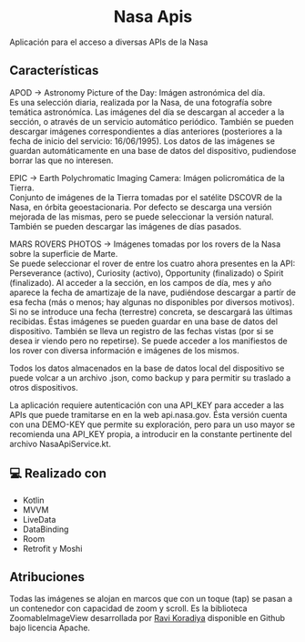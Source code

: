 <h1 align="center" id="title">Nasa Apis</h1>

<p id="description">Aplicación para el acceso a diversas APIs de la Nasa</p>

<h2>Características</h2>

<p>APOD -> Astronomy Picture of the Day: Imágen astronómica del día.<br/>Es una selección diaria, realizada por la Nasa, de una fotografía sobre temática astronómíca. Las imágenes del día se descargan al acceder a la sección, o através de un servicio automático periódico. También se pueden descargar imágenes correspondientes a días anteriores (posteriores a la fecha de inicio del servicio: 16/06/1995). Los datos de las imágenes se guardan automáticamente en una base de datos del dispositivo, pudiendose borrar las que no interesen. </p>

<p>EPIC -> Earth Polychromatic Imaging Camera: Imágen policromática de la Tierra.<br/>Conjunto de imágenes de la Tierra tomadas por el satélite DSCOVR de la Nasa, en órbita geoestacionaria. Por defecto se descarga una versión mejorada de las mismas, pero se puede seleccionar la versión natural. También se pueden descargar las imágenes de días pasados.</p>

<p>MARS ROVERS PHOTOS -> Imágenes tomadas por los rovers de la Nasa sobre la superficie de Marte.<br/>Se puede seleccionar el rover de entre los cuatro ahora presentes en la API:<br/>
Perseverance (activo), Curiosity (activo), Opportunity (finalizado) o Spirit (finalizado). Al acceder a la sección, en los campos de día, mes y año aparece la fecha de amartizaje de la nave, pudiéndose descargar a partír de esa fecha (más o menos; hay algunas no disponibles por diversos motivos). Si no se introduce una fecha (terrestre) concreta, se descargará las últimas recibidas. Éstas imágenes se pueden guardar en una base de datos del dispositivo. También se lleva un registro de las fechas vistas (por si se desea ir viendo pero no repetirse). Se puede acceder a los manifiestos de los rover con diversa información e imágenes de los mismos.</p>

<p>Todos los datos almacenados en la base de datos local del dispositivo se puede volcar a un archivo .json, como backup y para permitir su traslado a otros dispositivos.</p>

<p>La aplicación requiere autenticación con una API_KEY para acceder a las APIs que puede tramitarse en en la web api.nasa.gov. Ésta versión cuenta con una DEMO-KEY que permite su exploración, pero para un uso mayor se recomienda una API_KEY propia, a introducir en la constante pertinente del archivo NasaApiService.kt.</p>

<h2>💻 Realizado con</h2>

*   Kotlin
*   MVVM
*   LiveData
*   DataBinding
*   Room
*   Retrofit y Moshi


<h2>Atribuciones</h2>

<p>Todas las imágenes se alojan en marcos que con un toque (tap) se pasan a un contenedor con capacidad de zoom y scroll. Es la biblioteca ZoomableImageView desarrollada por <a target="_blank" href="https://github.com/RaviKoradiya/ZoomableImageView">Ravi Koradiya</a> disponible en Github bajo licencia Apache.</p>
